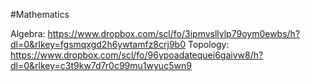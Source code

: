 #Mathematics

Algebra: https://www.dropbox.com/scl/fo/3ipmvsllylp79oym0ewbs/h?dl=0&rlkey=fgsmqxgd2h6ywtamfz8crj9b0
Topology: https://www.dropbox.com/scl/fo/96ypoadatequei6gaivw8/h?dl=0&rlkey=c3t9kw7d7r0c99mu1wyuc5wn9
